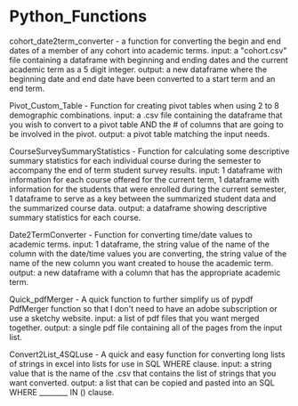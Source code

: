 # Python_Functions
cohort_date2term_converter - a function for converting the begin and end dates of a member of any cohort into academic terms.
  input: a "cohort.csv" file containing a dataframe with beginning and ending dates and the current academic term as a 5 digit integer.
  output: a new dataframe where the beginning date and end date have been converted to a start term and an end term.

Pivot_Custom_Table - Function for creating pivot tables when using 2 to 8 demographic combinations. 
  input: a .csv file containing the dataframe that you wish to convert to a pivot table AND the # of columns that are going to be involved in the pivot.
  output: a pivot table matching the input needs.

CourseSurveySummaryStatistics - Function for calculating some descriptive summary statistics for each individual course during the semester to accompany the end of term student survey results.
  input: 1 dataframe with information for each course offered for the current term, 1 dataframe with information for the students that were enrolled during the current semester, 1 dataframe to serve as a key between the summarized student data and the summarized course data.
  output: a dataframe showing descriptive summary statistics for each course.

Date2TermConverter - Function for converting time/date values to academic terms.
  input: 1 dataframe, the string value of the name of the column with the date/time values you are converting, the string value of the name of the new column you want created to house the academic term.
  output: a new dataframe with a column that has the appropriate academic term.

Quick_pdfMerger - A quick function to further simplify us of pypdf PdfMerger function so that I don't need to have an adobe subscription or use a sketchy website.
  input: a list of pdf files that you want merged together.
  output: a single pdf file containing all of the pages from the input list.
  
Convert2List_4SQLuse - A quick and easy function for converting long lists of strings in excel into lists for use in SQL WHERE clause.
  input: a string value that is the name of the .csv that contains the list of strings that you want converted.
  output: a list that can be copied and pasted into an SQL WHERE ________ IN () clause.
